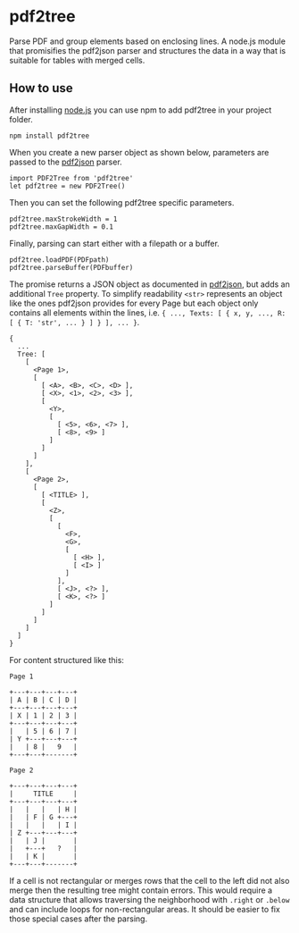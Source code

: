 # pdf2tree
Parse PDF and group elements based on enclosing lines. A node.js module that promisifies the pdf2json parser and structures the data in a way that is suitable for tables with merged cells.

## How to use
After installing [node.js](https://nodejs.org) you can use npm to add pdf2tree in your project folder.

    npm install pdf2tree

When you create a new parser object as shown below, parameters are passed to the [pdf2json](https://github.com/modesty/pdf2json) parser.

    import PDF2Tree from 'pdf2tree'
    let pdf2tree = new PDF2Tree()

Then you can set the following pdf2tree specific parameters.

    pdf2tree.maxStrokeWidth = 1
    pdf2tree.maxGapWidth = 0.1

Finally, parsing can start either with a filepath or a buffer.

    pdf2tree.loadPDF(PDFpath)
    pdf2tree.parseBuffer(PDFbuffer)

The promise returns a JSON object as documented in [pdf2json](https://github.com/modesty/pdf2json), but adds an additional `Tree` property. To simplify readability `<str>` represents an object like the ones pdf2json provides for every Page but each object only contains all elements within the lines, i.e. `{ ..., Texts: [ { x, y, ..., R: [ { T: 'str', ... } ] } ], ... }`.

    {
      ...
      Tree: [
        [
          <Page 1>,
          [
            [ <A>, <B>, <C>, <D> ],
            [ <X>, <1>, <2>, <3> ],
            [ 
              <Y>,
              [
                [ <5>, <6>, <7> ],
                [ <8>, <9> ]
              ]
            ]
          ]
        ],
        [
          <Page 2>,
          [
            [ <TITLE> ],
            [
              <Z>, 
              [
                [
                  <F>,
                  <G>,
                  [
                    [ <H> ],
                    [ <I> ]
                  ]
                ],
                [ <J>, <?> ],
                [ <K>, <?> ]
              ]
            ]
          ]
        ]
      ]
    }

For content structured like this:

    Page 1

    +---+---+---+---+
    | A | B | C | D |
    +---+---+---+---+
    | X | 1 | 2 | 3 |
    +---+---+---+---+
    |   | 5 | 6 | 7 |
    | Y +---+---+---+
    |   | 8 |   9   |
    +---+---+-------+

    Page 2
    
    +---+---+---+---+
    |     TITLE     |
    +---+---+---+---+
    |   |   |   | H |
    |   | F | G +---+
    |   |   |   | I |
    | Z +---+---+---+
    |   | J |       |
    |   +---+   ?   |
    |   | K |       |
    +---+---+-------+

If a cell is not rectangular or merges rows that the cell to the left did not also merge then the resulting tree might contain errors. This would require a data structure that allows traversing the neighborhood with `.right` or `.below` and can include loops for non-rectangular areas. It should be easier to fix those special cases after the parsing.

